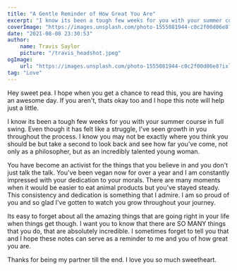 ```yaml
---
title: "A Gentle Reminder of How Great You Are"
excerpt: "I know its been a tough few weeks for you with your summer course in full swing. Even though it has felt like a struggle, I've seen growth in you throughout the process."
coverImage: "https://images.unsplash.com/photo-1555081944-c0c2f00d06e8?ixlib=rb-1.2.1&ixid=MnwxMjA3fDB8MHxwaG90by1wYWdlfHx8fGVufDB8fHx8&auto=format"
date: "2021-08-08 23:30:53"
author:
    name: Travis Saylor
    picture: "/travis_headshot.jpeg"
ogImage:
    url: "https://images.unsplash.com/photo-1555081944-c0c2f00d06e8?ixlib=rb-1.2.1&ixid=MnwxMjA3fDB8MHxwaG90by1wYWdlfHx8fGVufDB8fHx8&auto=format"
tag: "Love"
---
```


Hey sweet pea. I hope when you get a chance to read this, you are having an awesome day. If you aren't, thats okay too and I hope this note will help just a little.

I know its been a tough few weeks for you with your summer course in full swing. Even though it has felt like a struggle, I've seen growth in you throughout the process. I know you may not be exactly where you think you should be but take a second to look back and see how far you've come, not only as a philosopher, but as an incredibly talented young woman. 

You have become an activist for the things that you believe in and you don't just talk the talk. You've been vegan now for over a year and I am constantly impressed with your dedication to your morals. There are many moments when it would be easier to eat animal products but you've stayed steady. This consistency and dedication is something that I admire. I am so proud of you and so glad I've gotten to watch you grow throughout your journey.

Its easy to forget about all the amazing things that are going right in your life when things get though. I want you to know that there are SO MANY things that you do, that are absolutely incredible. I sometimes forget to tell you that and I hope these notes can serve as a reminder to me and you of how great you are.

Thanks for being my partner till the end. I love you so much sweetheart.